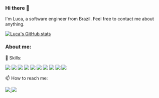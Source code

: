 ### Hi there 👋
I'm Luca, a software engineer from Brazil. Feel free to contact me about anything.
<br/>

[![Luca's GitHub stats](https://github-readme-stats.vercel.app/api?username=LucaPietro&count_private=true&show_icons=true&theme=dracula)](https://github.com/LucaPietro/github-readme-stats)

### About me:

🚀 Skills:

<img src="https://img.shields.io/badge/javascript-%23F7DF1E.svg?&style=for-the-badge&logo=javascript&logoColor=black" /> <img src="https://img.shields.io/badge/html5%20-%23E34F26.svg?&style=for-the-badge&logo=html5&logoColor=white" />
<img src="https://img.shields.io/badge/css3%20-%231572B6.svg?&style=for-the-badge&logo=css3&logoColor=white" />
<img src="https://img.shields.io/badge/react%20-%2320232a.svg?&style=for-the-badge&logo=react&logoColor=%2361DAFB" />
<img src="https://img.shields.io/badge/react_native%20-%2320232a.svg?&style=for-the-badge&logo=react&logoColor=%2361DAFB" />
<img src="https://img.shields.io/badge/material%20ui%20-%230081CB.svg?&style=for-the-badge&logo=material-ui&logoColor=white" />
<img src="https://img.shields.io/badge/express.js%20-%23404d59.svg?&style=for-the-badge" />
<img src="https://img.shields.io/badge/redux%20-%23593d88.svg?&style=for-the-badge&logo=redux&logoColor=white" />
<img src="https://img.shields.io/badge/python-%233776AB.svg?&style=for-the-badge&logo=python&logoColor=white" />
<img src="https://img.shields.io/badge/r-%23276DC3.svg?&style=for-the-badge&logo=r&logoColor=white" />
<br/>

📫 How to reach me:

<a href="mailto:lucabaronpietro@gmail.com">
  <img src="https://img.shields.io/badge/gmail-D14836?&style=for-the-badge&logo=gmail&logoColor=white" />
</a>
<a href="https://www.linkedin.com/in/luca-baron-pietro-64a509151/">
  <img src="https://img.shields.io/badge/linkedin-%230077B5.svg?&style=for-the-badge&logo=linkedin&logoColor=white" />
</a>
<br/>

